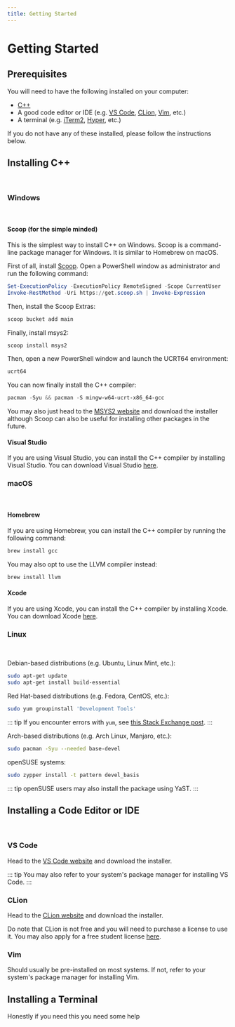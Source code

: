 ```yaml
---
title: Getting Started
---
```


# Getting Started

## Prerequisites

You will need to have the following installed on your computer:
- [C++](https://isocpp.org/)
- A good code editor or IDE (e.g. [VS Code](https://code.visualstudio.com/), [CLion](https://www.jetbrains.com/clion/), [Vim](https://www.vim.org/), etc.)
- A terminal (e.g. [iTerm2](https://iterm2.com/), [Hyper](https://hyper.is/), etc.)

If you do not have any of these installed, please follow the instructions below.

## Installing C++

<br />

### Windows

<br />

#### Scoop (for the simple minded)

This is the simplest way to install C++ on Windows. Scoop is a command-line package manager for Windows. It is similar to Homebrew on macOS.

First of all, install [Scoop](https://scoop.sh/). Open a PowerShell window as administrator and run the following command:

```powershell
Set-ExecutionPolicy -ExecutionPolicy RemoteSigned -Scope CurrentUser
Invoke-RestMethod -Uri https://get.scoop.sh | Invoke-Expression
```

Then, install the Scoop Extras:

```powershell
scoop bucket add main
```

Finally, install msys2:

```powershell
scoop install msys2
```

Then, open a new PowerShell window and launch the UCRT64 environment:

```powershell
ucrt64
```

You can now finally install the C++ compiler:

```powershell
pacman -Syu && pacman -S mingw-w64-ucrt-x86_64-gcc
```

You may also just head to the [MSYS2 website](https://www.msys2.org/) and download the installer although Scoop can also be useful for installing other packages in the future.

#### Visual Studio

If you are using Visual Studio, you can install the C++ compiler by installing Visual Studio. You can download Visual Studio [here](https://visualstudio.microsoft.com/downloads/).


### macOS

<br />

#### Homebrew

If you are using Homebrew, you can install the C++ compiler by running the following command:

```bash
brew install gcc
```

You may also opt to use the LLVM compiler instead:

```bash
brew install llvm
```

#### Xcode

If you are using Xcode, you can install the C++ compiler by installing Xcode. You can download Xcode [here](https://developer.apple.com/xcode/).


### Linux

<br />

Debian-based distributions (e.g. Ubuntu, Linux Mint, etc.):

```bash
sudo apt-get update
sudo apt-get install build-essential
```

Red Hat-based distributions (e.g. Fedora, CentOS, etc.):

```bash
sudo yum groupinstall 'Development Tools'
```

::: tip
If you encounter errors with `yum`, see [this Stack Exchange post](https://unix.stackexchange.com/a/585310).
:::

Arch-based distributions (e.g. Arch Linux, Manjaro, etc.):

```bash
sudo pacman -Syu --needed base-devel
```

openSUSE systems:

```bash
sudo zypper install -t pattern devel_basis
```

::: tip
openSUSE users may also install the package using YaST.
:::

## Installing a Code Editor or IDE

<br />

### VS Code

Head to the [VS Code website](https://code.visualstudio.com/) and download the installer.

::: tip
You may also refer to your system's package manager for installing VS Code.
:::

### CLion

Head to the [CLion website](https://www.jetbrains.com/clion/) and download the installer.

Do note that CLion is not free and you will need to purchase a license to use it. You may also apply for a free student license [here](https://www.jetbrains.com/community/education/#students).

### Vim

Should usually be pre-installed on most systems. If not, refer to your system's package manager for installing Vim.

## Installing a Terminal

Honestly if you need this you need some help

